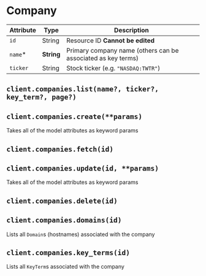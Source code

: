 # Company

| Attribute | Type | Description |
| --------- | ---- | ----------- |
| `id`     | String     | Resource ID **Cannot be edited** |
| `name`*  | **String** | Primary company name (others can be associated as key terms) |
| `ticker` | String     | Stock ticker (e.g. `"NASDAQ:TWTR"`) |

## `client.companies.list(name?, ticker?, key_term?, page?)`

## `client.companies.create(**params)`

Takes all of the model attributes as keyword params

## `client.companies.fetch(id)`

## `client.companies.update(id, **params)`

Takes all of the model attributes as keyword params

## `client.companies.delete(id)`

## `client.companies.domains(id)`

Lists all `Domain`s (hostnames) associated with the company

## `client.companies.key_terms(id)`

Lists all `KeyTerm`s associated with the company
